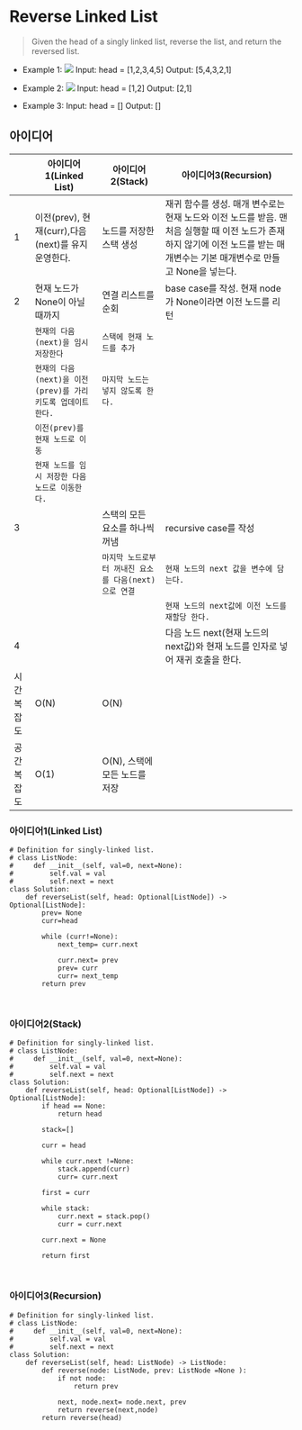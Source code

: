 # Reverse Linked List

>Given the head of a singly linked list, reverse the list, and return the reversed list.


-  Example 1:
![](../../../../../Pictures/rev1ex1.jpg)
Input: head = [1,2,3,4,5]
Output: [5,4,3,2,1]

- Example 2: 
![](../../../../../Pictures/rev1ex2.jpg)
Input: head = [1,2]
Output: [2,1]

- Example 3:
Input: head = []
Output: []



## 아이디어 

|                |아이디어1(Linked List)          |아이디어2(Stack) |아이디어3(Recursion)|
|----------------|-------------------------------|-----------------------------|-----------------------------|
|1 |이전(prev), 현재(curr),다음(next)를 유지 운영한다.|노드를 저장한 스택 생성 | 재귀 함수를 생성. 매개 변수로는 현재 노드와 이전 노드를 받음. 맨 처음 실행할 때 이전 노드가 존재하지 않기에 이전 노드를 받는 매개변수는 기본 매개변수로 만들고 None을 넣는다. |      
|2 |현재 노드가 None이 아닐 때까지 | 연결 리스트를 순회|base case를 작성. 현재 node가 None이라면 이전 노드를 리턴|
|  |`현재의 다음(next)을 임시 저장한다` |`스택에 현재 노드를 추가`||
|  |`현재의 다음(next)을 이전(prev)를 가리키도록 업데이트 한다.` |`마지막 노드는 넣지 않도록 한다.`||
|  |`이전(prev)를 현재 노드로 이동` |||
|  |`현재 노드를 임시 저장한 다음 노드로 이동한다.`            |||
|3 |  |스택의 모든 요소를 하나씩 꺼냄|recursive case를 작성|
| |  |`마지막 노드로부터 꺼내진 요소를 다음(next)으로 연결`|`현재 노드의 next 값을 변수에 담는다.`|
| |  ||`현재 노드의 next값에 이전 노드를 재할당 한다.`|
|4|  ||다음 노드 next(현재 노드의 next값)와 현재 노드를 인자로 넣어 재귀 호출을 한다.|
|시간 복잡도| O(N)|O(N)||
|공간 복잡도| O(1)|O(N), 스택에 모든 노드를 저장||



### 아이디어1(Linked List)  

```
# Definition for singly-linked list.
# class ListNode:
#     def __init__(self, val=0, next=None):
#         self.val = val
#         self.next = next
class Solution:
    def reverseList(self, head: Optional[ListNode]) -> Optional[ListNode]:
        prev= None
        curr=head
        
        while (curr!=None):
            next_temp= curr.next
            
            curr.next= prev
            prev= curr
            curr= next_temp
        return prev    
        
                       

```

### 아이디어2(Stack) 

```
# Definition for singly-linked list.
# class ListNode:
#     def __init__(self, val=0, next=None):
#         self.val = val
#         self.next = next
class Solution:
    def reverseList(self, head: Optional[ListNode]) -> Optional[ListNode]:
        if head == None:
            return head
        
        stack=[]
        
        curr = head
        
        while curr.next !=None:
            stack.append(curr)
            curr= curr.next
            
        first = curr
        
        while stack:
            curr.next = stack.pop()
            curr = curr.next
            
        curr.next = None
        
        return first

     

```

### 아이디어3(Recursion)
```
# Definition for singly-linked list.
# class ListNode:
#     def __init__(self, val=0, next=None):
#         self.val = val
#         self.next = next
class Solution:
    def reverseList(self, head: ListNode) -> ListNode:
        def reverse(node: ListNode, prev: ListNode =None ):
            if not node:
                return prev
            
            next, node.next= node.next, prev
            return reverse(next,node)
        return reverse(head)
        

     

```